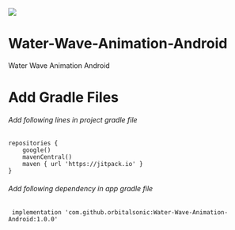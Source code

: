 [![](https://jitpack.io/v/orbitalsonic/Water-Wave-Animation-Android.svg)](https://jitpack.io/#orbitalsonic/Water-Wave-Animation-Android)
# Water-Wave-Animation-Android
Water Wave Animation Android

# Add Gradle Files
###### Add following lines in project gradle file

```
repositories {
    google()
    mavenCentral()
    maven { url 'https://jitpack.io' }
}

```

###### Add following dependency in app gradle file

```
 implementation 'com.github.orbitalsonic:Water-Wave-Animation-Android:1.0.0'
 
 ```
 
 
